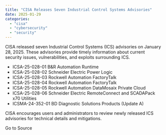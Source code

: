 ```yaml
---
title: "CISA Releases Seven Industrial Control Systems Advisories"
date: 2025-01-29
categories: 
  - "cisa"
  - "cybersecurity"
  - "security"
---
```


CISA released seven Industrial Control Systems (ICS) advisories on January 28, 2025. These advisories provide timely information about current security issues, vulnerabilities, and exploits surrounding ICS.

- ICSA-25-028-01 B&R Automation Runtime
- ICSA-25-028-02 Schneider Electric Power Logic
- ICSA-25-028-03 Rockwell Automation FactoryTalk
- ICSA-25-028-04 Rockwell Automation FactoryTalk
- ICSA-25-028-05 Rockwell Automation DataMosaix Private Cloud
- ICSA-25-028-06 Schneider Electric RemoteConnect and SCADAPack x70 Utilities
- ICSMA-24-352-01 BD Diagnostic Solutions Products (Update A)

CISA encourages users and administrators to review newly released ICS advisories for technical details and mitigations.

Go to Source
